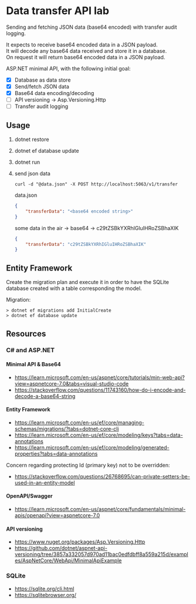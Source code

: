 # Data transfer API lab

Sending and fetching JSON data (base64 encoded) with transfer audit logging.

It expects to receive base64 encoded data in a JSON payload. \
It will decode any base64 data received and store it in a database. \
On request it will return base64 encoded data in a JSON payload.

ASP.NET minimal API, with the following initial goal:
 - [x] Database as data store
 - [x] Send/fetch JSON data
 - [x] Base64 data encoding/decoding
 - [ ] API versioning -> Asp.Versioning.Http
 - [ ] Transfer audit logging

## Usage

1. dotnet restore
2. dotnet ef database update
3. dotnet run
4. send json data
    ~~~shell
    curl -d "@data.json" -X POST http://localhost:5063/v1/transfer
    ~~~

    data.json
    ~~~json
    {
        "transferData": "<base64 encoded string>"
    }
    ~~~
    some data in the air -> base64 -> c29tZSBkYXRhIGluIHRoZSBhaXIK
    ~~~json
    {
        "transferData": "c29tZSBkYXRhIGluIHRoZSBhaXIK"
    }
    ~~~

## Entity Framework

Create the migration plan and execute it in order to have the SQLite database created with a table corresponding the model.

Migration:
~~~console
> dotnet ef migrations add InitialCreate
> dotnet ef database update
~~~

## Resources

### C# and ASP.NET

#### Minimal API & Base64

* https://learn.microsoft.com/en-us/aspnet/core/tutorials/min-web-api?view=aspnetcore-7.0&tabs=visual-studio-code
* https://stackoverflow.com/questions/11743160/how-do-i-encode-and-decode-a-base64-string

#### Entity Framework

* https://learn.microsoft.com/en-us/ef/core/managing-schemas/migrations/?tabs=dotnet-core-cli
* https://learn.microsoft.com/en-us/ef/core/modeling/keys?tabs=data-annotations
* https://learn.microsoft.com/en-us/ef/core/modeling/generated-properties?tabs=data-annotations

Concern regarding protecting Id (primary key) not to be overridden:
* https://stackoverflow.com/questions/26768695/can-private-setters-be-used-in-an-entity-model

#### OpenAPI/Swagger
* https://learn.microsoft.com/en-us/aspnet/core/fundamentals/minimal-apis/openapi?view=aspnetcore-7.0

#### API versioning
* https://www.nuget.org/packages/Asp.Versioning.Http
* https://github.com/dotnet/aspnet-api-versioning/tree/3857a332057d970ad11bac0edfdbff8a559a215d/examples/AspNetCore/WebApi/MinimalApiExample

### SQLite

* https://sqlite.org/cli.html
* https://sqlitebrowser.org/
